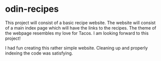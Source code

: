 # odin-recipes
This project will consist of a  basic recipe website. 
The website will consist of a main index page which will have the links to the recipes.
The theme of the webpage resembles my love for Tacos.
I am looking forward to this project!

<!-- Thoughts at the end of the project. -->

I had fun creating this rather simple website. Cleaning up and properly indexing the code was satisfying. 


